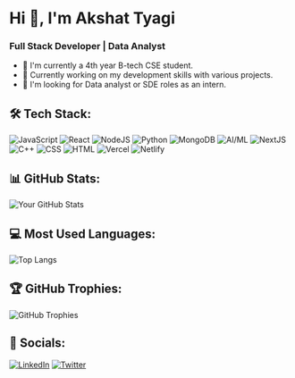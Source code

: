 # Hi 👋, I'm Akshat Tyagi
### Full Stack Developer | Data Analyst

- 🔭 I'm currently a 4th year B-tech CSE student.
- 🌱 Currently working on my development skills with various projects.
- 👯 I'm looking for Data analyst or SDE roles as an intern.

## 🛠️ Tech Stack:

![JavaScript](https://img.shields.io/badge/-JavaScript-black?style=for-the-badge&logo=javascript)
![React](https://img.shields.io/badge/-React-black?style=for-the-badge&logo=react)
![NodeJS](https://img.shields.io/badge/-NodeJS-black?style=for-the-badge&logo=node.js)
![Python](https://img.shields.io/badge/-Python-black?style=for-the-badge&logo=python)
![MongoDB](https://img.shields.io/badge/-MongoDB-black?style=for-the-badge&logo=mongodb)
![AI/ML](https://img.shields.io/badge/-AI/ML-black?style=for-the-badge&logo=machine-learning)
![NextJS](https://img.shields.io/badge/-NextJS-black?style=for-the-badge&logo=next.js)
![C++](https://img.shields.io/badge/-C++-black?style=for-the-badge&logo=c%2B%2B)
![CSS](https://img.shields.io/badge/-CSS-black?style=for-the-badge&logo=css3)
![HTML](https://img.shields.io/badge/-HTML-black?style=for-the-badge&logo=html5)
![Vercel](https://img.shields.io/badge/-Vercel-black?style=for-the-badge&logo=vercel)
![Netlify](https://img.shields.io/badge/-Netlify-black?style=for-the-badge&logo=netlify)


## 📊 GitHub Stats:
![Your GitHub Stats](https://github-readme-stats.vercel.app/api?username=Akshatt10&show_icons=true&theme=dark)

## 💻 Most Used Languages:
![Top Langs](https://github-readme-stats.vercel.app/api/top-langs/?username=Akshatt10&layout=compact&theme=dark&hide=jupyter%20notebook)



## 🏆 GitHub Trophies:
![GitHub Trophies](https://github-profile-trophy.vercel.app/?username=Akshatt10&theme=onedark)

## 🔗 Socials:
[![LinkedIn](https://img.shields.io/badge/LinkedIn-blue?style=for-the-badge&logo=linkedin)]([https://www.linkedin.com/in/YourUsername/](https://www.linkedin.com/in/akshat-tyagi-305a50223/))
[![Twitter](https://img.shields.io/badge/Twitter-blue?style=for-the-badge&logo=twitter)]([https://twitter.com/YourUsername](https://x.com/Akshat01T))
